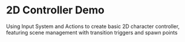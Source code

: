 # 2D Controller Demo
 Using Input System and Actions to create basic 2D character controller, featuring scene management with transition triggers and spawn points
